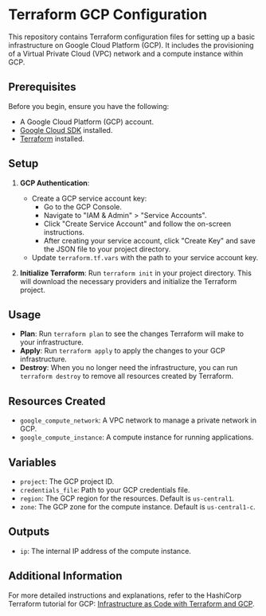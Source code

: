 # Terraform GCP Configuration
This repository contains Terraform configuration files for setting up a basic infrastructure on Google Cloud Platform (GCP). It includes the provisioning of a Virtual Private Cloud (VPC) network and a compute instance within GCP.

## Prerequisites
Before you begin, ensure you have the following:

- A Google Cloud Platform (GCP) account.
- [Google Cloud SDK](https://cloud.google.com/sdk/docs/install) installed.
- [Terraform](https://www.terraform.io/downloads.html) installed.

## Setup

1. **GCP Authentication**:
   - Create a GCP service account key:
     - Go to the GCP Console.
     - Navigate to "IAM & Admin" > "Service Accounts".
     - Click "Create Service Account" and follow the on-screen instructions.
     - After creating your service account, click "Create Key" and save the JSON file to your project directory.
   - Update `terraform.tf.vars` with the path to your service account key.

2. **Initialize Terraform**:
   Run `terraform init` in your project directory. This will download the necessary providers and initialize the Terraform project.

## Usage
- **Plan**: Run `terraform plan` to see the changes Terraform will make to your infrastructure.
- **Apply**: Run `terraform apply` to apply the changes to your GCP infrastructure.
- **Destroy**: When you no longer need the infrastructure, you can run `terraform destroy` to remove all resources created by Terraform.

## Resources Created

- `google_compute_network`: A VPC network to manage a private network in GCP.
- `google_compute_instance`: A compute instance for running applications.

## Variables
- `project`: The GCP project ID.
- `credentials_file`: Path to your GCP credentials file.
- `region`: The GCP region for the resources. Default is `us-central1`.
- `zone`: The GCP zone for the compute instance. Default is `us-central1-c`.

## Outputs
- `ip`: The internal IP address of the compute instance.

## Additional Information
For more detailed instructions and explanations, refer to the HashiCorp Terraform tutorial for GCP: [Infrastructure as Code with Terraform and GCP](https://developer.hashicorp.com/terraform/tutorials/gcp-get-started/infrastructure-as-code).
